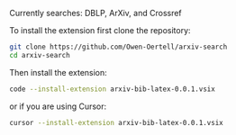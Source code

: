 Currently searches: DBLP, ArXiv, and Crossref

To install the extension first clone the repository:

```bash
git clone https://github.com/Owen-Oertell/arxiv-search
cd arxiv-search
```

Then install the extension:

```bash
code --install-extension arxiv-bib-latex-0.0.1.vsix
```

or if you are using Cursor:

```bash
cursor --install-extension arxiv-bib-latex-0.0.1.vsix
```
